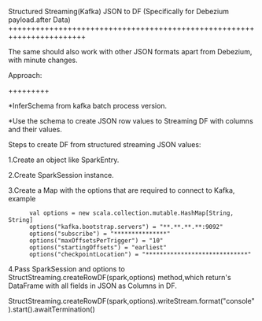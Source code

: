 Structured Streaming(Kafka) JSON to DF (Specifically for Debezium payload.after Data)
+++++++++++++++++++++++++++++++++++++++++++++++++++++++++++++++++++++++

The same should also work with other JSON formats apart from Debezium, with minute changes.

Approach:

+++++++++


*InferSchema from kafka batch process version.


*Use the schema to create JSON row values to Streaming DF with columns and their values.

Steps to create DF from structured streaming JSON values:

1.Create an object like SparkEntry.

2.Create SparkSession instance.

3.Create a Map with the options that are required to connect to Kafka, example

          val options = new scala.collection.mutable.HashMap[String, String]
          options("kafka.bootstrap.servers") = "**.**.**.**:9092"
          options("subscribe") = "***************"
          options("maxOffsetsPerTrigger") = "10"
          options("startingOffsets") = "earliest"
          options("checkpointLocation") = "*****************************"


4.Pass SparkSession and options to StructStreaming.createRowDF(spark,options) method,which 
  return's DataFrame with all fields in JSON as Columns in DF.
  
   StructStreaming.createRowDF(spark,options).writeStream.format("console").start().awaitTermination()
